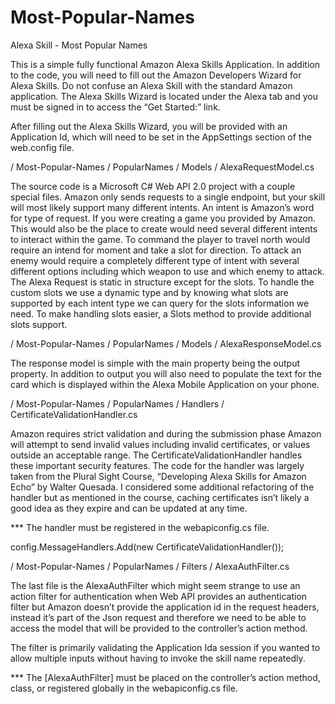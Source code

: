 # Most-Popular-Names
Alexa Skill - Most Popular Names 

This is a simple fully functional Amazon Alexa Skills Application. In addition 
to the code, you will need to fill out the Amazon Developers Wizard for Alexa 
Skills. Do not confuse an Alexa Skill with the standard Amazon application. 
The Alexa Skills Wizard is located under the Alexa tab and you must be signed 
in to access the “Get Started:” link.

After filling out the Alexa Skills Wizard, you will be provided with an 
Application Id, which will need to be set in the AppSettings section of the 
web.config file.

/ Most-Popular-Names / PopularNames / Models / 
AlexaRequestModel.cs

The source code is a Microsoft C# Web API 2.0 project with a
couple special files. Amazon only sends requests to a single endpoint, but your
skill will most likely support many different intents. An intent is Amazon’s
word for type of request. If you were creating a game you 
provided by Amazon. This would also be the place to create would need several
different intents to interact within the game. To command the player to travel
north would require an intend for moment and take a slot for direction. To
attack an enemy would require a completely different type of intent with several
different options including which weapon to use and which enemy to attack. The
Alexa Request is static in structure except for the slots. To handle the custom
slots we use a dynamic type and by knowing what slots are supported by each
intent type we can query for the slots information we need. To make handling
slots easier, a Slots method to provide additional slots support.

/ Most-Popular-Names / PopularNames / Models / 
AlexaResponseModel.cs

The response model is simple with the main property being the output property. 
In addition to output you will also need to populate the text for the card 
which is displayed within the Alexa Mobile Application on your phone.

/ Most-Popular-Names / PopularNames / Handlers / 
CertificateValidationHandler.cs

Amazon requires strict validation and during the submission
phase Amazon will attempt to send invalid values including invalid
certificates, or values outside an acceptable range. The CertificateValidationHandler
handles these important security features. The code for the handler was largely
taken from the Plural Sight Course, “Developing Alexa Skills for Amazon Echo”
by Walter Quesada. I considered some additional refactoring of the handler but
as mentioned in the course, caching certificates isn’t likely a good idea as
they expire and can be updated at any time.

*** The handler must be registered in the webapiconfig.cs file. 

config.MessageHandlers.Add(new CertificateValidationHandler());

/ Most-Popular-Names / PopularNames / Filters / 
AlexaAuthFilter.cs

The last file is the AlexaAuthFilter which might seem strange to use an action 
filter for authentication when Web API provides an authentication filter but 
Amazon doesn’t provide the application id in the request headers, instead it’s 
part of the Json request and therefore we need to be able to access the model 
that will be provided to the controller’s action method. 

The filter is primarily validating the Application Ida session if you
wanted to allow multiple inputs without having to invoke the skill name repeatedly.

*** The [AlexaAuthFilter] must be placed on the controller’s
action method, class, or registered globally in the webapiconfig.cs file.


